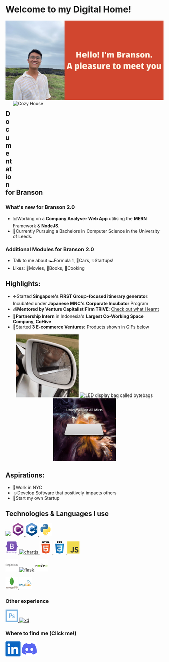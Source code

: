 <h1> Welcome to my Digital Home! </h1>

<img src="assets/githubbanner.png" alt="Banner that greets incoming guests">

<img src = 'https://user-images.githubusercontent.com/63832502/185421926-ce7409e7-6271-47d5-9b25-420d1e700304.gif' width="480px" height="270px" alt = 'Cozy House' align='right'/>

<h2>Documentation for Branson </h2>
<h3> What's new for Branson 2.0 </h3>

- :bar_chart:Working on a **Company Analyser Web App** utilising the **MERN** Framework & **NodeJS**.
- 🌱Currently Pursuing a Bachelors in Computer Science in the University of Leeds.

<h3> Additional Modules for Branson 2.0 </h3>

- Talk to me about 🏎️Formula 1, :red_car:Cars, 💡Startups!
- Likes: :movie_camera:Movies, :book:Books, :bento:Cooking

<h2>Highlights: </h2>

- :airplane:Started **Singapore's FIRST Group-focused itinerary generator**: Incubated under **Japanese MNC's Corporate Incubator** Program
- :moneybag:**Mentored by Venture Capitalist Firm TRIVE**: [Check out what I learnt](https://medium.com/@bransontay/lessons-i-learnt-from-a-vc-on-how-to-build-great-businesses-6ff771a86f3b)
- :office:**Partnership Intern** in Indonesia's **Largest Co-Working Space Company, CoHive**
- :stars:Started **3 E-commerce Ventures**: Products shown in GIFs below

<p align="center">
<img src="assets/aquaaway.gif" alt="hydrophobic product called aquaaway" width="200px" height="200px"> <img src="assets/ducky.gif" alt="LED display bag called bytebags" width="200px" height="200px"> <img src="assets/universal.jpg" alt="aluminium mousepad called Zima Mousepads" width="200px" height="200px">
</p>

<h2> Aspirations: </h2> 

- :statue_of_liberty:Work in NYC
- :relaxed:Develop Software that positively impacts others
- :rocket:Start my own Startup

<h2>Technologies & Languages I use</h2>
<img src = "https://github-readme-stats.vercel.app/api/top-langs/?username=Brandnewson&layout=compact">
<a href="https://www.w3schools.com/cs/" target="_blank" rel="noreferrer"> <img src="https://raw.githubusercontent.com/devicons/devicon/master/icons/csharp/csharp-original.svg" alt="csharp" width="40" height="40"/> </a> 
<a href="https://www.w3schools.com/cpp/" target="_blank" rel="noreferrer"> <img src="https://raw.githubusercontent.com/devicons/devicon/master/icons/cplusplus/cplusplus-original.svg" alt="cplusplus" width="40" height="40"/> </a> 
<a href="https://www.python.org" target="_blank" rel="noreferrer"> <img src="https://raw.githubusercontent.com/devicons/devicon/master/icons/python/python-original.svg" alt="python" width="40" height="40"/> </a> 

<a href="https://getbootstrap.com" target="_blank" rel="noreferrer"> <img src="https://raw.githubusercontent.com/devicons/devicon/master/icons/bootstrap/bootstrap-plain-wordmark.svg" alt="bootstrap" width="40" height="40"/> </a> 
<a href="https://www.chartjs.org" target="_blank" rel="noreferrer"> <img src="https://www.chartjs.org/media/logo-title.svg" alt="chartjs" width="40" height="40"/> </a> 
<a href="https://www.w3.org/html/" target="_blank" rel="noreferrer"> <img src="https://raw.githubusercontent.com/devicons/devicon/master/icons/html5/html5-original-wordmark.svg" alt="html5" width="40" height="40"/> 
<a href="https://www.w3schools.com/css/" target="_blank" rel="noreferrer"> <img src="https://raw.githubusercontent.com/devicons/devicon/master/icons/css3/css3-original-wordmark.svg" alt="css3" width="40" height="40"/> </a> 
<a href="https://developer.mozilla.org/en-US/docs/Web/JavaScript" target="_blank" rel="noreferrer"> <img src="https://raw.githubusercontent.com/devicons/devicon/master/icons/javascript/javascript-original.svg" alt="javascript" width="40" height="40"/> </a> 

<a href="https://expressjs.com" target="_blank" rel="noreferrer"> <img src="https://raw.githubusercontent.com/devicons/devicon/master/icons/express/express-original-wordmark.svg" alt="express" width="40" height="40"/> </a> 
<a href="https://flask.palletsprojects.com/" target="_blank" rel="noreferrer"> <img src="https://www.vectorlogo.zone/logos/pocoo_flask/pocoo_flask-icon.svg" alt="flask" width="40" height="40"/> </a> 
<a href="https://nodejs.org" target="_blank" rel="noreferrer"> <img src="https://raw.githubusercontent.com/devicons/devicon/master/icons/nodejs/nodejs-original-wordmark.svg" alt="nodejs" width="40" height="40"/> </a> 

<a href="https://www.mongodb.com/" target="_blank" rel="noreferrer"> <img src="https://raw.githubusercontent.com/devicons/devicon/master/icons/mongodb/mongodb-original-wordmark.svg" alt="mongodb" width="40" height="40"/> </a> 
<a href="https://www.mysql.com/" target="_blank" rel="noreferrer"> <img src="https://raw.githubusercontent.com/devicons/devicon/master/icons/mysql/mysql-original-wordmark.svg" alt="mysql" width="40" height="40"/> </a> 

<h3>Other experience</h3>
<a href="https://www.photoshop.com/en" target="_blank" rel="noreferrer"> <img src="https://raw.githubusercontent.com/devicons/devicon/master/icons/photoshop/photoshop-line.svg" alt="photoshop" width="40" height="40"/> </a> 
<a href="https://www.adobe.com/products/xd.html" target="_blank" rel="noreferrer"> <img src="https://cdn.worldvectorlogo.com/logos/adobe-xd.svg" alt="xd" width="40" height="40"/> </a> </p>

<h3>Where to find me (Click me!)</h3>
<p align="left">
  <a href="https://www.linkedin.com/in/peterthehan"><img alt="LinkedIn" title="LinkedIn" height="48" width="48" src="assets/linkedin.svg"></a>
  <a href="https://discord.gg/WjEFnzC"><img alt="Discord" title="Discord" height="48" width="48" src="assets/discord.svg"></a>
</p>





